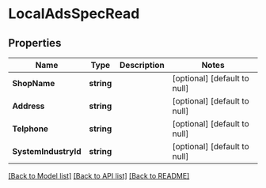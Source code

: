 # LocalAdsSpecRead

## Properties
Name | Type | Description | Notes
------------ | ------------- | ------------- | -------------
**ShopName** | **string** |  | [optional] [default to null]
**Address** | **string** |  | [optional] [default to null]
**Telphone** | **string** |  | [optional] [default to null]
**SystemIndustryId** | **string** |  | [optional] [default to null]

[[Back to Model list]](../README.md#documentation-for-models) [[Back to API list]](../README.md#documentation-for-api-endpoints) [[Back to README]](../README.md)


